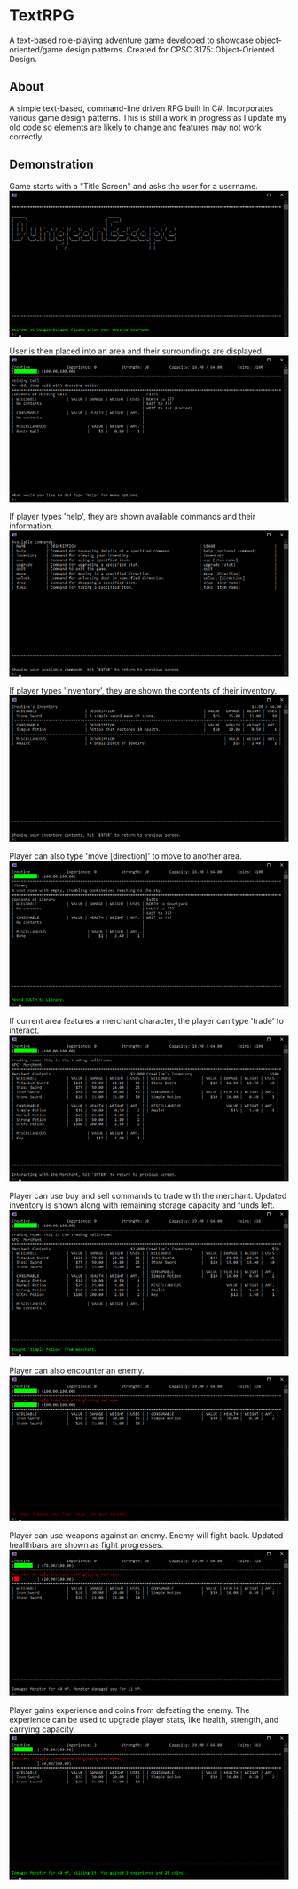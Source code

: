 # TextRPG
A text-based role-playing adventure game developed to showcase object-oriented/game design patterns. Created for CPSC 3175: Object-Oriented Design.

## About
A simple text-based, command-line driven RPG built in C#. Incorporates various game design patterns.
This is still a work in progress as I update my old code so elements are likely to change and features may not work correctly.

## Demonstration
Game starts with a "Title Screen" and asks the user for a username.
![Title Screen](screenshots/titleView.png?raw=true)

User is then placed into an area and their surroundings are displayed.
![Area Screen](screenshots/areaView.png?raw=true)

If player types 'help', they are shown available commands and their information.
![Help Screen](screenshots/helpView.png?raw=true)

If player types 'inventory', they are shown the contents of their inventory.
![Inventory Screen](screenshots/inventoryView.png?raw=true)

Player can also type 'move [direction]' to move to another area.
![Move Screen](screenshots/moveView.png?raw=true)

If current area features a merchant character, the player can type 'trade' to interact.
![Trade Screen](screenshots/tradingView.png?raw=true)

Player can use buy and sell commands to trade with the merchant.
Updated inventory is shown along with remaining storage capacity and funds left.
![Buy Screen](screenshots/tradingView2.png?raw=true)

Player can also encounter an enemy.
![Fighting Screen](screenshots/fightingView.png?raw=true)

Player can use weapons against an enemy. Enemy will fight back.
Updated healthbars are shown as fight progresses.
![Healthbar Screen](screenshots/fightingView1.png?raw=true)

Player gains experience and coins from defeating the enemy.
The experience can be used to upgrade player stats, like health, strength, and carrying capacity.
![Victor Screen](screenshots/fightingView2.png?raw=true)

